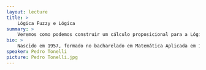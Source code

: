 ```yaml
---
layout: lecture
title: >
    Lógica Fuzzy e Lógica
summary: >
    Veremos como podemos construir um cálculo proposicional para a Lógica Fuzzy, e como usá-lo para um sistema de inferência.
bio: >
    Nascido em 1957, formado no bacharelado em Matemática Aplicada em 1980, mestre em matemática pelo IME-USP em 1987, doutor em Matemática pela Universidade de Bremen, trabalhou com teoria de controle, geometria diferencial e lógica fuzzy. Docente do IME desde 1986.
speaker: Pedro Tonelli
picture: Pedro Tonelli.jpg
---
```

